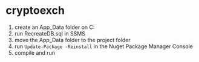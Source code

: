 # cryptoexch

1. create an App_Data folder on C:
2. run RecreateDB.sql in SSMS
3. move the App_Data folder to the project folder
4. run `Update-Package -Reinstall` in the Nuget Package Manager Console
5. compile and run
